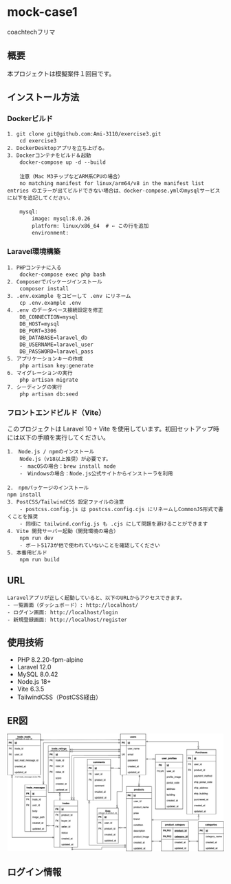 # mock-case1
 coachtechフリマ

## 概要
本プロジェクトは模擬案件１回目です。

## インストール方法
### Dockerビルド
    1. git clone git@github.com:Ami-3110/exercise3.git
        cd exercise3
    2. DockerDesktopアプリを立ち上げる。
    3. Dockerコンテナをビルド＆起動
        docker-compose up -d --build

        注意（Mac M3チップなどARM系CPUの場合）
        no matching manifest for linux/arm64/v8 in the manifest list entries のエラーが出てビルドできない場合は、docker-compose.ymlのmysqlサービスに以下を追記してください。

        mysql:
            image: mysql:8.0.26
            platform: linux/x86_64  # ← この行を追加
            environment:

### Laravel環境構築
    1. PHPコンテナに入る
        docker-compose exec php bash
    2. Composerでパッケージインストール
        composer install
    3. .env.example をコピーして .env にリネーム
        cp .env.example .env
    4. .env のデータベース接続設定を修正
        DB_CONNECTION=mysql
        DB_HOST=mysql
        DB_PORT=3306
        DB_DATABASE=laravel_db
        DB_USERNAME=laravel_user
        DB_PASSWORD=laravel_pass
    5. アプリケーションキーの作成
        php artisan key:generate
    6. マイグレーションの実行
        php artisan migrate
    7. シーディングの実行
        php artisan db:seed

### フロントエンドビルド（Vite）
このプロジェクトは Laravel 10 + Vite を使用しています。初回セットアップ時には以下の手順を実行してください。

    1.　Node.js / npmのインストール
        Node.js（v18以上推奨）が必要です。
        -　macOSの場合：brew install node
        -　Windowsの場合：Node.js公式サイトからインストーラを利用

    2.　npmパッケージのインストール
    npm install
    3. PostCSS/TailwindCSS 設定ファイルの注意
        - postcss.config.js は postcss.config.cjs にリネームしCommonJS形式で書くことを推奨
        - 同様に tailwind.config.js も .cjs にして問題を避けることができます
    4. Vite 開発サーバー起動（開発環境の場合）
        npm run dev
        - ポート5173が他で使われていないことを確認してください
    5. 本番用ビルド
        npm run build

## URL
    Laravelアプリが正しく起動していると、以下のURLからアクセスできます。
    - 一覧画面（ダッシュボード）: http://localhost/
    - ログイン画面: http://localhost/login
    - 新規登録画面: http://localhost/register

## 使用技術
- PHP 8.2.20-fpm-alpine
- Laravel 12.0  
- MySQL 8.0.42
- Node.js 18+
- Vite 6.3.5
- TailwindCSS（PostCSS経由）

## ER図
![ER図](./images/ER_mock-case1.png)

## ログイン情報
    
